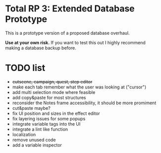 # Total RP 3: Extended Database Prototype

This is a prototype version of a proposed database overhaul.

**Use at your own risk.**
If you want to test this out I highly recommend making a database backup before.

# TODO list

- ~~cutscene, campaign, quest, step editor~~
- make each tab remember what the user was looking at ("cursor")
- add multi selection mode where feasible
- add copy&paste for most structures
- reconsider the Notes frame accessibility, it should be more promiment
- cut&paste maybe?
- fix UI position and sizes in the effect editor
- fix layering issues for some popups
- integrate variable tags into the UI
- integrate a lint like function
- localization
- remove unused code
- add a variable inspector
